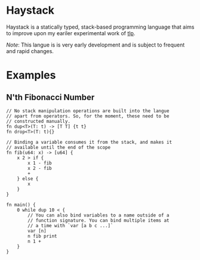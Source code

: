 # Haystack

Haystack is a statically typed, stack-based programming language that aims to improve upon my eariler experimental work of [tlp](https://www.github.com/rtulip/tlp).

*Note*: This langue is is very early development and is subject to frequent and rapid changes.

# Examples

## N'th Fibonacci Number
```
// No stack manipulation operations are built into the langue
// apart from operators. So, for the moment, these need to be
// constructed manually. 
fn dup<T>(T: t) -> [T T] {t t}
fn drop<T>(T: t){} 

// Binding a variable consumes it from the stack, and makes it
// available until the end of the scope
fn fib(u64: x) -> [u64] {
    x 2 > if {
        x 1 - fib
        x 2 - fib
        +
    } else {
        x 
    }
}

fn main() {
    0 while dup 10 < {
        // You can also bind variables to a name outside of a
        // function signature. You can bind multiple items at
        // a time with `var [a b c ...]`
        var [n]
        n fib print
        n 1 +
    } 
}
```


